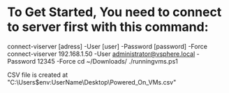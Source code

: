 # To Get Started, You need to connect to server first with this command:

connect-viserver [adress] -User [user] -Password [password] -Force
connect-viserver 192.168.1.50 -User administrator@vsphere.local -Password 12345 -Force
cd ~/Downloads/
./runningvms.ps1

CSV file is created at "C:\Users\$env:UserName\Desktop\Powered_On_VMs.csv"
